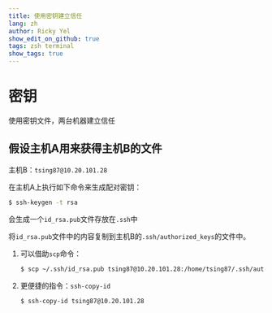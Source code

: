 ```yaml
---
title: 使用密钥建立信任
lang: zh
author: Ricky Yel
show_edit_on_github: true
tags: zsh terminal
show_tags: true
---
```






# 密钥

使用密钥文件，两台机器建立信任

## 假设主机A用来获得主机B的文件

主机B：`tsing87@10.20.101.28`

在主机A上执行如下命令来生成配对密钥：

```bash
$ ssh-keygen -t rsa
```

会生成一个`id_rsa.pub`文件存放在`.ssh`中

将`id_rsa.pub`文件中的内容复制到主机B的`.ssh/authorized_keys`的文件中。

1. 可以借助`scp`命令：

   ```bash
   $ scp ~/.ssh/id_rsa.pub tsing87@10.20.101.28:/home/tsing87/.ssh/authorized_keys
   ```

2. 更便捷的指令：`ssh-copy-id`

   ```bash
   $ ssh-copy-id tsing87@10.20.101.28
   ```

   

